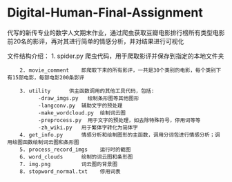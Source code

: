# Digital-Human-Final-Assignment
代写的新传专业的数字人文期末作业，通过爬虫获取豆瓣电影排行榜所有类型电影前20名的影评，再对其进行简单的情感分析，并对结果进行可视化

文件结构介绍：
        1. spider.py    爬虫代码，用于爬取影评并保存到指定的本地文件夹
        
        2. movie_comment    即爬取下来的所有影评，一共是30个类别的电影，每个类别下有15部电影，每部电影200条影评
        
        3. utility      供主函数调用的其他工具代码，包括:
              -draw_imgs.py   绘制条形图等其他图形
              -langconv.py  辅助文字的预处理
              -make_wordcloud.py  绘制词云图
              -preprocess.py  用于文字的预处理，如去除特殊符号，停用词等等
              -zh_wiki.py   用于繁体字转化为简体字
        4. get_info.py      情感分析和绘制图形的主函数，调用分词包进行情感分析；调用绘图函数绘制词云图和条形图
        5. process_record_imgs    运行时的截图
        6. word_clouds      绘制的词云图和条形图
        7. img.png          词云图的背景图
        8. stopword_normal.txt    停用词表
